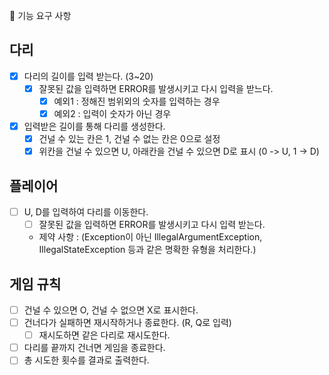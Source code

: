 🚀 기능 요구 사항

## 다리
- [x] 다리의 길이를 입력 받는다. (3~20)
  - [x] 잘못된 값을 입력하면 ERROR를 발생시키고 다시 입력을 받느다. 
    - [x] 예외1 : 정해진 범위외의 숫자를 입력하는 경우 
    - [x] 예외2 : 입력이 숫자가 아닌 경우
- [x] 입력받은 길이를 통해 다리를 생성한다. 
  - [x] 건널 수 있는 칸은 1, 건널 수 없는 칸은 0으로 설정
  - [x] 위칸을 건널 수 있으면 U, 아래칸을 건널 수 있으면 D로 표시 (0 -> U, 1 -> D)

## 플레이어
- [ ] U, D를 입력하여 다리를 이동한다. 
  - [ ] 잘못된 값을 입력하면 ERROR를 발생시키고 다시 입력 받는다.
  - 제약 사항 : (Exception이 아닌 IllegalArgumentException, IllegalStateException 등과 같은 명확한 유형을 처리한다.)

## 게임 규칙 
- [ ] 건널 수 있으면 O, 건널 수 없으면 X로 표시한다. 
- [ ] 건너다가 실패하면 재시작하거나 종료한다. (R, Q로 입력)
  - [ ] 재시도하면 같은 다리로 재시도한다. 
- [ ] 다리를 끝까지 건너면 게임을 종료한다.
- [ ] 총 시도한 횟수를 결과로 출력한다. 
